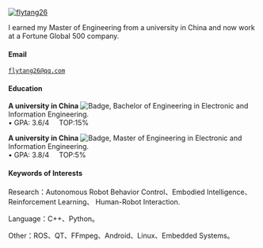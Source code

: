[![flytang26](https://img.shields.io/badge/flytang26-github-blue?logo=github)](https://github.com/flytang26)

I earned my Master of Engineering from a university in China and now work at a Fortune Global 500 company.

#### Email  
<code>flytang26@qq.com</code>  


#### Education  
**A university in China** ![Badge](https://img.shields.io/badge/985%20|%20211%20|%20%E5%8F%8C%E4%B8%80%E6%B5%81A-blue), Bachelor of Engineering in Electronic and Information Engineering.  
• GPA: 3.6/4   &nbsp;&nbsp;&nbsp; TOP:15% 

**A university in China** ![Badge](https://img.shields.io/badge/985%20|%20211%20|%20%E5%8F%8C%E4%B8%80%E6%B5%81A-blue), Master of Engineering in Electronic and Information Engineering.  
• GPA: 3.8/4   &nbsp;&nbsp;&nbsp; TOP:5%

#### Keywords of Interests  
Research：Autonomous Robot Behavior Control、Embodied Intelligence、Reinforcement Learning、 Human-Robot Interaction.

Language：C++、Python。

Other：ROS、QT、FFmpeg、Android、Linux、Embedded Systems。